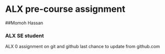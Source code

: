 # ALX pre-course assignment

##Momoh Hassan
### ALX SE student

ALX 0 assignment on git and github
last chance to update from github.com
